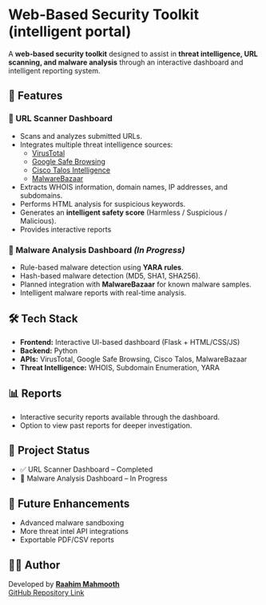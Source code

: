 # Web-Based Security Toolkit (intelligent portal)

A **web-based security toolkit** designed to assist in **threat intelligence, URL scanning, and malware analysis** through an interactive dashboard and intelligent reporting system.

## 🚀 Features

### 🔗 URL Scanner Dashboard
- Scans and analyzes submitted URLs.
- Integrates multiple threat intelligence sources:
  - [VirusTotal](https://www.virustotal.com/)  
  - [Google Safe Browsing](https://safebrowsing.google.com/)  
  - [Cisco Talos Intelligence](https://talosintelligence.com/)  
  - [MalwareBazaar](https://bazaar.abuse.ch/)  
- Extracts WHOIS information, domain names, IP addresses, and subdomains.  
- Performs HTML analysis for suspicious keywords.  
- Generates an **intelligent safety score** (Harmless / Suspicious / Malicious).  
- Provides interactive reports 

### 🦠 Malware Analysis Dashboard *(In Progress)*
- Rule-based malware detection using **YARA rules**.  
- Hash-based malware detection (MD5, SHA1, SHA256).  
- Planned integration with **MalwareBazaar** for known malware samples.  
- Intelligent malware reports with real-time analysis.  

## 🛠️ Tech Stack
- **Frontend:** Interactive UI-based dashboard (Flask + HTML/CSS/JS)  
- **Backend:** Python  
- **APIs:** VirusTotal, Google Safe Browsing, Cisco Talos, MalwareBazaar  
- **Threat Intelligence:** WHOIS, Subdomain Enumeration, YARA  

## 📊 Reports
- Interactive security reports available through the dashboard.  
- Option to view past reports for deeper investigation.  

## 📂 Project Status
- ✅ URL Scanner Dashboard – Completed  
- 🔄 Malware Analysis Dashboard – In Progress  

## 📌 Future Enhancements
- Advanced malware sandboxing  
- More threat intel API integrations  
- Exportable PDF/CSV reports  

## 👨‍💻 Author
Developed by **[Raahim Mahmooth](https://www.linkedin.com/in/raahim-mahmooth/)**  
[GitHub Repository Link](https://github.com/raahimmahmooth/Intelligent-portal)
